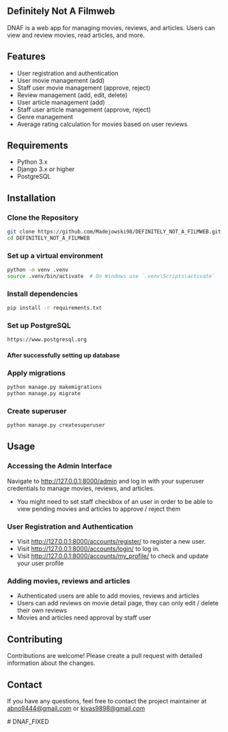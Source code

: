 ## Definitely Not A Filmweb

DNAF is a web app for managing movies, reviews, and articles. Users can view and review movies, read articles, and more.

## Features

- User registration and authentication
- User movie management (add)
- Staff user movie management (approve, reject)
- Review management (add, edit, delete)
- User article management (add)
- Staff user article management (approve, reject)
- Genre management
- Average rating calculation for movies based on user reviews

## Requirements

- Python 3.x
- Django 3.x or higher
- PostgreSQL

## Installation

### Clone the Repository

```bash
git clone https://github.com/Madejowski98/DEFINITELY_NOT_A_FILMWEB.git
cd DEFINITELY_NOT_A_FILMWEB
```

### Set up a virtual environment

```bash
python -m venv .venv
source .venv/bin/activate  # On Windows use `.venv\Scripts\activate`
```

### Install dependencies

```bash
pip install -r requirements.txt
```

### Set up PostgreSQL

```bash
https://www.postgresql.org
```

#### After successfully setting up database 
### Apply migrations
```bash
python manage.py makemigrations
python manage.py migrate
```

### Create superuser
```bash
python manage.py createsuperuser
```

## Usage
### Accessing the Admin Interface
Navigate to http://127.0.0.1:8000/admin and log in with your superuser credentials to manage movies, reviews, and articles.
- You might need to set staff checkbox of an user in order to be able to view pending movies and articles to approve / reject them

### User Registration and Authentication
- Visit http://127.0.0.1:8000/accounts/register/ to register a new user.
- Visit http://127.0.0.1:8000/accounts/login/ to log in.
- Visit http://127.0.0.1:8000/accounts/my_profile/ to check and update your user profile

### Adding movies, reviews and articles
- Authenticated users are able to add movies, reviews and articles
- Users can add reviews on movie detail page, they can only edit / delete their own reviews
- Movies and articles need approval by staff user

## Contributing 
Contributions are welcome! Please create a pull request with detailed information about the changes.

## Contact
If you have any questions, feel free to contact the project maintainer at abno9444@gmail.com or kivas9898@gmail.com

#   D N A F _ F I X E D  
 